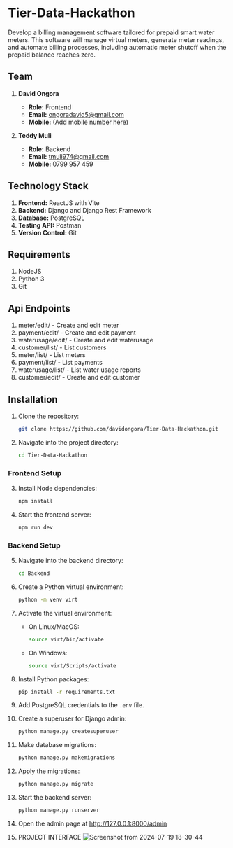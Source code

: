 # Tier-Data-Hackathon

Develop a billing management software tailored for prepaid smart water meters. This software will manage virtual meters, generate meter readings, and automate billing processes, including automatic meter shutoff when the prepaid balance reaches zero.

## Team

1. **David Ongora**
   - **Role:** Frontend
   - **Email:** [ongoradavid5@gmail.com](mailto:ongoradavid5@gmail.com)
   - **Mobile:** (Add mobile number here)

2. **Teddy Muli**
   - **Role:** Backend
   - **Email:** [tmuli974@gmail.com](mailto:tmuli974@gmail.com)
   - **Mobile:** 0799 957 459

## Technology Stack

1. **Frontend:** ReactJS with Vite
2. **Backend:** Django and Django Rest Framework
3. **Database:** PostgreSQL
4. **Testing API:** Postman
5. **Version Control:** Git

## Requirements

1. NodeJS
2. Python 3
3. Git

## Api Endpoints

  1. meter/edit/ - Create and edit meter
  2. payment/edit/ - Create and edit payment
  3. waterusage/edit/ - Create and edit waterusage
  4. customer/list/ - List customers
  5. meter/list/ - List meters
  6. payment/list/ - List payments
  7. waterusage/list/ - List water usage reports
  8. customer/edit/ - Create and edit customer

## Installation

1. Clone the repository:
    ```bash
    git clone https://github.com/davidongora/Tier-Data-Hackathon.git
    ```

2. Navigate into the project directory:
    ```bash
    cd Tier-Data-Hackathon
    ```

### Frontend Setup

3. Install Node dependencies:
    ```bash
    npm install
    ```

4. Start the frontend server:
    ```bash
    npm run dev
    ```

### Backend Setup

5. Navigate into the backend directory:
    ```bash
    cd Backend
    ```

6. Create a Python virtual environment:
    ```bash
    python -m venv virt
    ```

7. Activate the virtual environment:
    - On Linux/MacOS:
        ```bash
        source virt/bin/activate
        ```
    - On Windows:
        ```bash
        source virt/Scripts/activate
        ```

8. Install Python packages:
    ```bash
    pip install -r requirements.txt
    ```

9. Add PostgreSQL credentials to the `.env` file.

10. Create a superuser for Django admin:
    ```bash
    python manage.py createsuperuser
    ```

11. Make database migrations:
    ```bash
    python manage.py makemigrations
    ```

12. Apply the migrations:
    ```bash
    python manage.py migrate
    ```

13. Start the backend server:
    ```bash
    python manage.py runserver
    ```
14. Open the admin page at http://127.0.0.1:8000/admin
    
15. PROJECT INTERFACE
![Screenshot from 2024-07-19 18-30-44](https://github.com/user-attachments/assets/45a51a60-8446-4b78-96a5-abb4c08cc93b)

